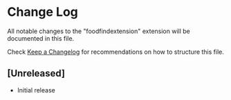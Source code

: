 # Change Log

All notable changes to the "foodfindextension" extension will be documented in this file.

Check [Keep a Changelog](http://keepachangelog.com/) for recommendations on how to structure this file.

## [Unreleased]

- Initial release